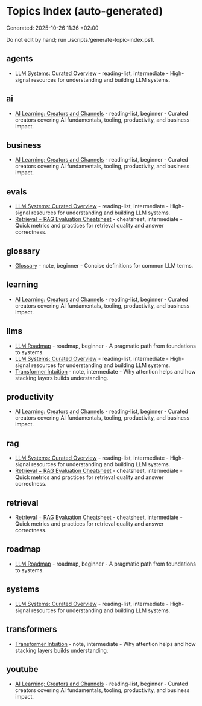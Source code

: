 # Topics Index (auto-generated)

Generated: 2025-10-26 11:36 +02:00

Do not edit by hand; run ./scripts/generate-topic-index.ps1.

## agents

- [LLM Systems: Curated Overview](learning/reading-lists/llm-systems.md) - reading-list, intermediate - High-signal resources for understanding and building LLM systems.

## ai

- [AI Learning: Creators and Channels](learning/reading-lists/ai-creators-and-channels.md) - reading-list, beginner - Curated creators covering AI fundamentals, tooling, productivity, and business impact.

## business

- [AI Learning: Creators and Channels](learning/reading-lists/ai-creators-and-channels.md) - reading-list, beginner - Curated creators covering AI fundamentals, tooling, productivity, and business impact.

## evals

- [LLM Systems: Curated Overview](learning/reading-lists/llm-systems.md) - reading-list, intermediate - High-signal resources for understanding and building LLM systems.
- [Retrieval + RAG Evaluation Cheatsheet](learning/cheatsheets/retrieval-evals-cheatsheet.md) - cheatsheet, intermediate - Quick metrics and practices for retrieval quality and answer correctness.

## glossary

- [Glossary](learning/glossary.md) - note, beginner - Concise definitions for common LLM terms.

## learning

- [AI Learning: Creators and Channels](learning/reading-lists/ai-creators-and-channels.md) - reading-list, beginner - Curated creators covering AI fundamentals, tooling, productivity, and business impact.

## llms

- [LLM Roadmap](learning/roadmaps/llm-roadmap.md) - roadmap, beginner - A pragmatic path from foundations to systems.
- [LLM Systems: Curated Overview](learning/reading-lists/llm-systems.md) - reading-list, intermediate - High-signal resources for understanding and building LLM systems.
- [Transformer Intuition](learning/notes/transformers-intuition.md) - note, intermediate - Why attention helps and how stacking layers builds understanding.

## productivity

- [AI Learning: Creators and Channels](learning/reading-lists/ai-creators-and-channels.md) - reading-list, beginner - Curated creators covering AI fundamentals, tooling, productivity, and business impact.

## rag

- [LLM Systems: Curated Overview](learning/reading-lists/llm-systems.md) - reading-list, intermediate - High-signal resources for understanding and building LLM systems.
- [Retrieval + RAG Evaluation Cheatsheet](learning/cheatsheets/retrieval-evals-cheatsheet.md) - cheatsheet, intermediate - Quick metrics and practices for retrieval quality and answer correctness.

## retrieval

- [Retrieval + RAG Evaluation Cheatsheet](learning/cheatsheets/retrieval-evals-cheatsheet.md) - cheatsheet, intermediate - Quick metrics and practices for retrieval quality and answer correctness.

## roadmap

- [LLM Roadmap](learning/roadmaps/llm-roadmap.md) - roadmap, beginner - A pragmatic path from foundations to systems.

## systems

- [LLM Systems: Curated Overview](learning/reading-lists/llm-systems.md) - reading-list, intermediate - High-signal resources for understanding and building LLM systems.

## transformers

- [Transformer Intuition](learning/notes/transformers-intuition.md) - note, intermediate - Why attention helps and how stacking layers builds understanding.

## youtube

- [AI Learning: Creators and Channels](learning/reading-lists/ai-creators-and-channels.md) - reading-list, beginner - Curated creators covering AI fundamentals, tooling, productivity, and business impact.
